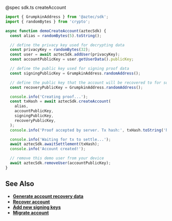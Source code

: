 @spec sdk.ts createAccount

```js
import { GrumpkinAddress } from '@aztec/sdk';
import { randomBytes } from 'crypto';

async function demoCreateAccount(aztecSdk) {
  const alias = randomBytes(5).toString();

  // define the privacy key used for decrypting data
  const privacyKey = randomBytes(32);
  const user = await aztecSdk.addUser(privacyKey);
  const accountPublicKey = user.getUserData().publicKey;

  // define the public key used for signing proof data
  const signingPublicKey = GrumpkinAddress.randomAddress();

  // define the public key that the account will be recovered to for social recovery
  const recoveryPublicKey = GrumpkinAddress.randomAddress();

  console.info('Creating proof...');
  const txHash = await aztecSdk.createAccount(
    alias,
    accountPublicKey,
    signingPublicKey,
    recoveryPublicKey,
  );
  console.info('Proof accepted by server. Tx hash:', txHash.toString('hex'));

  console.info('Waiting for tx to settle...');
  await aztecSdk.awaitSettlement(txHash);
  console.info('Account created!');

  // remove this demo user from your device
  await aztecSdk.removeUser(accountPublicKey);
}
```

## See Also

- **[Generate account recovery data](/#/User/generateAccountRecoveryData)**
- **[Recover account](/#/User/recoverAccount)**
- **[Add new signing keys](/#/User/addSigningKeys)**
- **[Migrate account](/#/User/migrateAccount)**
